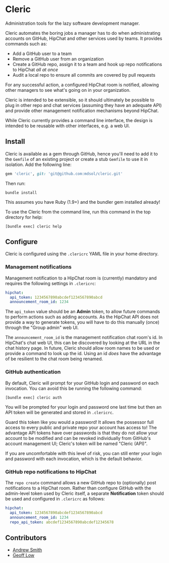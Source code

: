 # Cleric

Administration tools for the lazy software development manager.

Cleric automates the boring jobs a manager has to do when administrating
accounts on GitHub, HipChat and other services used by teams. It provides
commands such as:

* Add a GitHub user to a team
* Remove a GitHub user from an organization
* Create a GitHub repo, assign it to a team and hook up repo notifications to
  HipChat *all at once*
* Audit a local repo to ensure all commits are covered by pull requests

For any successful action, a configured HipChat room is notified, allowing other
managers to see what's going on in your organization.

Cleric is intended to be extensible, so it should ultimately be possible to plug
in other repo and chat services (assuming they have an adequate API) and provide
other management notification mechanisms beyond HipChat.

While Cleric currently provides a command line interface, the design is intended
to be reusable with other interfaces, e.g. a web UI.

## Install

Cleric is available as a gem through GitHub, hence you'll need to add it to the
`Gemfile` of an existing project or create a stub `Gemfile` to use it in
isolation. Add the following line:

```ruby
gem 'cleric', git: 'git@github.com:mdsol/cleric.git'
```

Then run:

```
bundle install
```

This assumes you have Ruby (1.9+) and the bundler gem installed already!

To use the Cleric from the command line, run this command in the top directory
for help:

```
[bundle exec] cleric help
```

## Configure

Cleric is configured using the `.clericrc` YAML file in your home directory.

### Management notifications

Management notification to a HipChat room is (currently) mandatory and requires
the following settings in `.clericrc`:

```yaml
hipchat:
  api_token: 1234567890abcdef1234567890abcd
  announcement_room_id: 1234
```

The `api_token` value should be an **Admin** token, to allow future commands to
perform actions such as adding accounts. As the HipChat API does not provide a
way to generate tokens, you will have to do this manually (once) through the
"Group admin" web UI.

The `announcement_room_id` is the management notification chat room's id. In
HipChat's chat web UI, this can be discovered by looking at the URL in the chat
history page. In future, Cleric should allow room names to be used or provide a
command to look up the id. Using an id *does* have the advantage of be resilient
to the chat room being renamed.

### GitHub authentication

By default, Cleric will prompt for your GitHub login and password on each
invocation. You can avoid this be running the following command:

```
[bundle exec] cleric auth
```

You will be prompted for your login and password one last time but then an API
token will be generated and stored in `.clericrc`.

Guard this token like you would a password! It allows the possessor full access
to every public and private repo your account has access to! The advantage API
tokens have over passwords is that they do not allow your account to be modified
and can be revoked individually from GitHub's account management UI; Cleric's
token will be named "Cleric (API)".

If you are uncomfortable with this level of risk, you can still enter your login
and password with each invocation, which is the default behavior.

### GitHub repo notifications to HipChat

The `repo create` command allows a new GitHub repo to (optionally) post
notifications to a HipChat room. Rather than configure GitHub with the
admin-level token used by Cleric itself, a separate **Notification** token
should be used and configured in `.clericrc` as follows:

```yaml
hipchat:
  api_token: 1234567890abcdef1234567890abcd
  announcement_room_id: 1234
  repo_api_token: abcdef1234567890abcdef12345678
```

## Contributors

* [Andrew Smith](https://github.com/asmith-mdsol)
* [Geoff Low](https://github.com/glow-mdsol)

